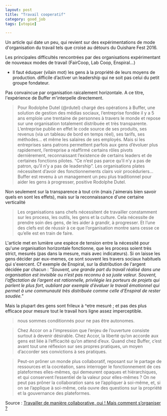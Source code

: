 ```yaml
---
layout: post
title: "Travail cooperatif"
category: good_job
tags: [utopie]

---
```


Un article qui date un peu, qui revient sur des expérimentations de mode d'organisation du travail tels que croisé au détours du Ouishare Fest 2016.

Les principales difficultés rencontrées par des organisations expérimentant de nouveaux modes de travail (FairCoop, Lab Coop, Enspiral...)

-  Il faut éduquer (vilain mot) les gens à la propriété de leurs moyens de production.  difficile d’activer un leadership qui ne soit pas celui du petit groupe fondateur.

Pas convaincue par organisation raicalement horizontale. A ce titre, l'expérience de Buffer m'interpelle directement.

> Pour Rodolphe Dutel (@rdutel) chargé des opérations à Buffer, une solution de gestion des médias sociaux, l’entreprise fondée il y a 5 ans emploie une trentaine de personnes à travers le monde et repose sur une organisation totalement distribuée et très transparente. L’entreprise publie en effet le code source de ses produits, ses revenus (via un tableau de bord en temps réel), ses tarifs, ses méthodes… et même les salaires de ses employés. Mais si les entreprises sans patrons permettent parfois aux gens d’évoluer plus rapidement, l’entreprise a réaffirmé certains rôles pivots dernièrement, reconnaissant l’existence de certains leaders et de certaines fonctions pilotes. “Ce n’est pas parce qu’il n’y a pas de patron, qu’il n’y a pas de leadership”. Les organisations plates nécessitent d’avoir des fonctionnements clairs voir procéduriers… Buffer est revenu à un management un peu plus traditionnel pour aider les gens à progresser, positive Rodolphe Dutel.

Non seulement sur la transparence à tout crin (mais j'aimerais bien savoir quels en sont les effets), mais sur la reconnaissance d'une certaine verticalité

> Les organisations sans chefs nécessitent de travailler constamment sur les process, les outils, les gens et la culture. Cela nécessite de prendre soin des gens, de les aider à grandir, à progresser. Et l’une des clefs est de réussir à ce que l’organisation montre sans cesse ce qu’elle est en train de faire.


L'article met en lumière une espèce de tension entre la nécessité pour qu'une organisation horizontale fonctionne, que les process soient très strict, mesurés (pas dans la mesure, mais avec indicateurs).
Si on laisse les gens décider par eux-memes, ce sont souvent les travers sociaux habituels qui s'exercent. Cf exemple de Enspiral, sur la distribution de l'argent décidée par chacun : *"Souvent, une grande part du travail réalisé dans une organisation est invisible ou n’est pas reconnu à sa juste valeur. Souvent, l’affectation de l’argent est rationnelle, privilégie les porteurs de projets qui parlent le plus fort, oubliant par exemple d’évaluer le travail émotionnel qui permet à une communauté très distribuée comme celle d’Enspiral de rester soudée."*

Mais la plupart des gens sont frileux à ^etre mesuré ; et pas des plus efficace pour mesure tout le travail hors ligne assez imperceptible.


> nous sommes conditionnés pour ne pas être autonomes.


> Chez Accor on a l’impression que l’enjeu de l’ouverture consiste surtout à devenir désirable. Chez Accor, la liberté qu’on accorde aux gens est liée à l’efficacité qu’on attend d’eux. Quand chez Buffer, c’est avant tout une réflexion sur ses propres pratiques, un moyen d’accorder ses convictions à ses pratiques.

> Peut-on prôner un monde plus collaboratif, reposant sur le partage de ressources et la cocréation, sans interroger le fonctionnement de ces plateformes elles-mêmes, qui demeurent opaques et hiérarchiques, et qui conservent l’essentiel de la valeur pour elles-mêmes ? On ne peut pas prôner la collaboration sans se l’appliquer à soi-même, et, si on se l’applique à soi-même, cela ouvre des questions sur la propriété et la gouvernance des plateformes.


Source : [Travailler de manière collaborative, oui ! Mais comment s’organiser ?][source]


[source]: http://www.internetactu.net/2016/05/31/travailler-de-maniere-collaborative-oui-mais-comment-sorganiser/



